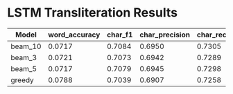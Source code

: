 # LSTM Transliteration Results

| Model | word_accuracy | char_f1 | char_precision | char_recall | mean_edit_distance | mrr | top5_accuracy | top10_accuracy | n_samples |
|---|---|---|---|---|---|---|---|---|---|
| beam_10 | 0.0717 | 0.7084 | 0.6950 | 0.7305 | 2.71 | 0.1058 | 0.1481 | 0.1929 | 9991 |
| beam_3 | 0.0721 | 0.7073 | 0.6942 | 0.7289 | 2.73 | 0.0976 | 0.1313 | 0.1313 | 9991 |
| beam_5 | 0.0717 | 0.7079 | 0.6945 | 0.7298 | 2.72 | 0.1021 | 0.1566 | 0.1566 | 9991 |
| greedy | 0.0788 | 0.7039 | 0.6907 | 0.7258 | 2.77 | 0.0000 | 0.0000 | 0.0000 | 9991 |